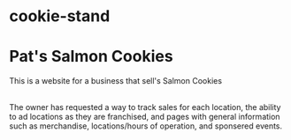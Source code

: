 # cookie-stand

<h1>Pat's Salmon Cookies</h1>

<p>This is a website for a business that sell's Salmon Cookies<br><br>

The owner has requested a way to track sales for each location, the ability to ad locations as they are franchised, and pages with general information such as merchandise, locations/hours of operation, and sponsered events.</p>